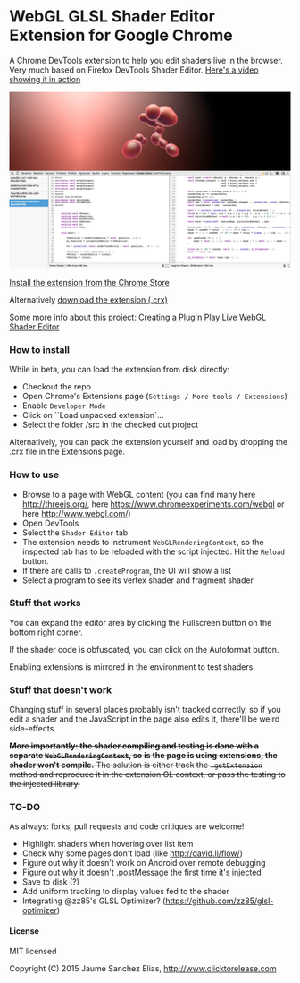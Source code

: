 # WebGL GLSL Shader Editor Extension for Google Chrome

A Chrome DevTools extension to help you edit shaders live in the browser. Very much based on Firefox DevTools Shader Editor. [Here's a video showing it in action](http://www.youtube.com/watch?v=nPcUH3b3pFY)

![Shader Editor](/about/snapshot.jpg)

[Install the extension from the Chrome Store](https://chrome.google.com/webstore/detail/shader-editor/ggeaidddejpbakgafapihjbgdlbbbpob)

Alternatively [download the extension (.crx)](/extension/ShaderEditor.crx)

Some more info about this project: [Creating a Plug'n Play Live WebGL Shader Editor](http://www.clicktorelease.com/blog/live-webgl-shader-editor)

### How to install ###

While in beta, you can load the extension from disk directly:
- Checkout the repo
- Open Chrome's Extensions page (``Settings / More tools / Extensions``)
- Enable ``Developer Mode``
- Click on ``Load unpacked extension`...
- Select the folder /src in the checked out project

Alternatively, you can pack the extension yourself and load by dropping the .crx file in the Extensions page.

### How to use ###

- Browse to a page with WebGL content (you can find many here http://threejs.org/, here https://www.chromeexperiments.com/webgl or here http://www.webgl.com/)
- Open DevTools
- Select the ``Shader Editor`` tab
- The extension needs to instrument ``WebGLRenderingContext``, so the inspected tab has to be reloaded with the script injected. Hit the ``Reload`` button.
- If there are calls to ``.createProgram``, the UI will show a list
- Select a program to see its vertex shader and fragment shader

### Stuff that works ###

You can expand the editor area by clicking the Fullscreen button on the bottom right corner.

If the shader code is obfuscated, you can click on the Autoformat button.

Enabling extensions is mirrored in the environment to test shaders.

### Stuff that doesn't work ####

Changing stuff in several places probably isn't tracked correctly, so if you edit a shader and the JavaScript in the page also edits it, there'll be weird side-effects.

~~**More importantly: the shader compiling and testing is done with a separate ``WebGLRenderingContext``, so is the page is using extensions, the shader won't compile.** The solution is either track the ``.getExtension`` method and reproduce it in the extension GL context, or pass the testing to the injected library.~~

### TO-DO ###

As always: forks, pull requests and code critiques are welcome!

- Highlight shaders when hovering over list item
- Check why some pages don't load (like http://david.li/flow/)
- Figure out why it doesn't work on Android over remote debugging
- Figure out why it doesn't .postMessage the first time it's injected
- Save to disk (?)
- Add uniform tracking to display values fed to the shader
- Integrating @zz85's GLSL Optimizer? (https://github.com/zz85/glsl-optimizer)

#### License ####

MIT licensed

Copyright (C) 2015 Jaume Sanchez Elias, http://www.clicktorelease.com